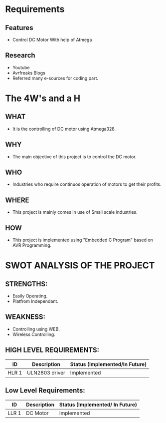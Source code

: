 # Requirements

## Features

 * Control DC Motor With help of Atmega

## Research
 * Youtube 
 * Avrfreaks Blogs
 * Referred many e-sources for coding part.

# The 4W's and a H

## WHAT
 
 * It is the controlling of DC motor using Atmega328.

## WHY
 
 * The main objective of this project is to control the DC motor.

## WHO

 * Industries who require continuos operation of motors to get their profits.

## WHERE

 * This project is mainly comes in use of Small scale industries.

## HOW

 * This project is implemented using "Embedded C Program" based on AVR Programming.

# SWOT ANALYSIS OF THE PROJECT

## STRENGTHS:

 * Easily Operating.
 * Platfrom Independant.

## WEAKNESS:
 
 * Controlling using WEB.
 * Wireless Controlling. 

## HIGH LEVEL REQUIREMENTS:

 |  ID   | Description | Status (Implemented/In Future) |
| ----- | ----------- | ------------------------------ |
| HLR 1 |   ULN2803 driver   |  Implemented  |

## Low Level Requirements:

|  ID   | Description | Status (Implemented/ In Future) |
| ----- | ----------- | ------------------------------- |
| LLR 1 |    DC Motor | Implemented |
